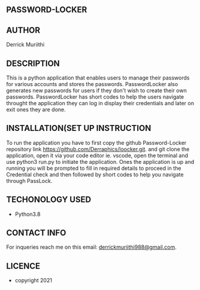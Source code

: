 ## PASSWORD-LOCKER

## AUTHOR

Derrick Muriithi 

## DESCRIPTION

This is a python application that enables users to manage their passwords for various accounts and stores the passwords. PasswordLocker also generates new passwords for users if they don't wish to create their own passwords. PasswordLocker has short codes to help the users navigate throught the application they can log in display their credentials and later on exit ones they are done.

## INSTALLATION(SET UP INSTRUCTION

To run the application you have to first copy the github Password-Locker repository link https://github.com/Derraphics/loocker.git. and git clone the application, open it via your code editor ie. vscode, open the terminal and use python3 run.py to initiate the application. Ones the application is up and running you will be prompted to fill in required details to proceed in the Credential check and then followed by short codes to help you navigate through PassLock.

## TECHONOLOGY USED

* Python3.8

## CONTACT INFO

For inqueries reach me on this email: derrickmuriithi988@gmail.com.

## LICENCE
* copyright 2021